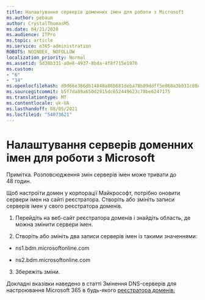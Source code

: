 ```yaml
---
title: Налаштування серверів доменних імен для роботи з Microsoft
ms.author: pebaum
author: CrystalThomasMS
ms.date: 04/21/2020
ms.audience: ITPro
ms.topic: article
ms.service: o365-administration
ROBOTS: NOINDEX, NOFOLLOW
localization_priority: Normal
ms.assetid: 5d38b331-a0e8-4937-8bda-4f8f715e1976
ms.custom:
- "6"
- "14"
ms.openlocfilehash: d9d66e366db14840a86b681deba78b89ddff5e068a3b931c88e493d2ec791b10
ms.sourcegitcommit: b5f7da89a650d2915dc652449623c78be6247175
ms.translationtype: MT
ms.contentlocale: uk-UA
ms.lasthandoff: 08/05/2021
ms.locfileid: "54073621"
---
```

# <a name="update-your-domain-nameservers-to-point-to-microsoft"></a>Налаштування серверів доменних імен для роботи з Microsoft

Примітка. Розповсюдження змін серверів імен може тривати до 48 годин.
  
Щоб настроїти домен у корпорації Майкрософт, потрібно оновити сервери імен на сайті реєстратора. Створіть або змініть записи серверів імен у свого реєстратора доменів.
  
1. Перейдіть на веб-сайт реєстратора доменів і знайдіть область, де можна змінити сервери імен.

2. Створіть або змініть два записи серверів імен із такими значеннями:

  - ns1.bdm.microsoftonline.com

  - ns2.bdm.microsoftonline.com

3. Збережіть зміни.

Докладні вказівки наведено в статті Змінення DNS-серверів для настроювання Microsoft 365 в будь-якого [реєстратора доменів.](https://docs.microsoft.com/microsoft-365/admin/get-help-with-domains/change-nameservers-at-any-domain-registrar)
  